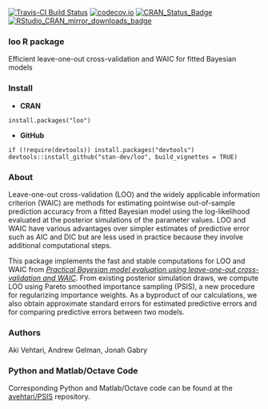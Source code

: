 [![Travis-CI Build Status](https://travis-ci.org/stan-dev/loo.svg?branch=master)](https://travis-ci.org/stan-dev/loo)
[![codecov.io](https://codecov.io/github/stan-dev/loo/coverage.svg?branch=master)](https://codecov.io/github/stan-dev/loo?branch=master)
[![CRAN_Status_Badge](http://www.r-pkg.org/badges/version/loo?color=blue)](http://cran.r-project.org/web/packages/loo)
[![RStudio_CRAN_mirror_downloads_badge](http://cranlogs.r-pkg.org/badges/grand-total/loo?color=blue)](http://cran.r-project.org/web/packages/loo)

### **loo** R package

Efficient leave-one-out cross-validation and WAIC for fitted Bayesian models

### Install

* **CRAN**

```{r}
install.packages("loo")
```

* **GitHub**

```{r}
if (!require(devtools)) install.packages("devtools")
devtools::install_github("stan-dev/loo", build_vignettes = TRUE)
```

### About

Leave-one-out cross-validation (LOO) and the widely applicable information
criterion (WAIC) are methods for estimating pointwise out-of-sample
prediction accuracy from a fitted Bayesian model using the log-likelihood
evaluated at the posterior simulations of the parameter values. LOO and WAIC
have various advantages over simpler estimates of predictive error such as
AIC and DIC but are less used in practice because they involve additional
computational steps.

This package implements the fast and stable computations for LOO and WAIC from
[*Practical Bayesian model evaluation using leave-one-out cross-validation and WAIC*](http://arxiv.org/abs/1507.04544).
From existing posterior simulation draws, we compute LOO using Pareto smoothed
importance sampling (PSIS), a new procedure for regularizing importance weights.
As a byproduct of our calculations, we also obtain approximate standard errors
for estimated predictive errors and for comparing predictive errors between two
models.

### Authors
Aki Vehtari, Andrew Gelman, Jonah Gabry

### Python and Matlab/Octave Code
Corresponding Python and Matlab/Octave code can be found at the
[avehtari/PSIS](https://github.com/avehtari/PSIS) repository.
